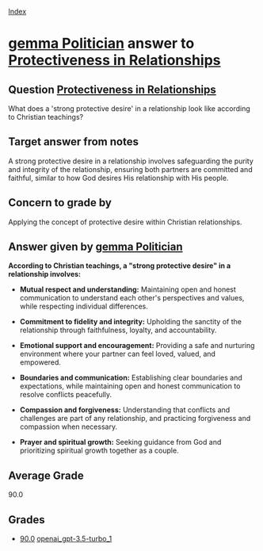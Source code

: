 
[Index](../../../index.md)
# [gemma Politician](../../answering_models/gemma_Politician.md) answer to [Protectiveness in Relationships](../../questions/Protectiveness_in_Relationships.md)

## Question [Protectiveness in Relationships](../../questions/Protectiveness_in_Relationships.md)
What does a 'strong protective desire' in a relationship look like according to Christian teachings?

## Target answer from notes
A strong protective desire in a relationship involves safeguarding the purity and integrity of the relationship, ensuring both partners are committed and faithful, similar to how God desires His relationship with His people.

## Concern to grade by
Applying the concept of protective desire within Christian relationships.

## Answer given by [gemma Politician](../../answering_models/gemma_Politician.md)
**According to Christian teachings, a "strong protective desire" in a relationship involves:**

* **Mutual respect and understanding:** Maintaining open and honest communication to understand each other's perspectives and values, while respecting individual differences.


* **Commitment to fidelity and integrity:** Upholding the sanctity of the relationship through faithfulness, loyalty, and accountability.


* **Emotional support and encouragement:** Providing a safe and nurturing environment where your partner can feel loved, valued, and empowered.


* **Boundaries and communication:** Establishing clear boundaries and expectations, while maintaining open and honest communication to resolve conflicts peacefully.


* **Compassion and forgiveness:** Understanding that conflicts and challenges are part of any relationship, and practicing forgiveness and compassion when necessary.


* **Prayer and spiritual growth:** Seeking guidance from God and prioritizing spiritual growth together as a couple.

## Average Grade
90.0

## Grades
 * [90.0](./Protectiveness_in_Relationships_grades/openai_gpt-3.5-turbo_1.md) [openai_gpt-3.5-turbo_1](../../grading_models/openai_gpt-3.5-turbo_1.md)
